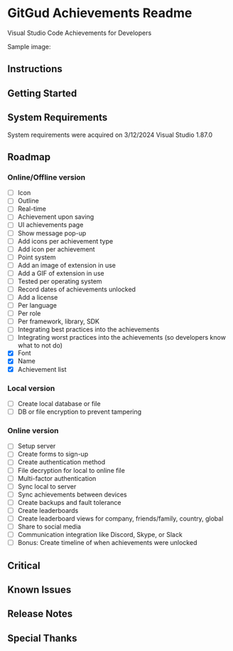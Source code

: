 # GitGud Achievements Readme
Visual Studio Code Achievements for Developers

Sample image:

## Instructions

## Getting Started

## System Requirements
System requirements were acquired on 3/12/2024
Visual Studio 1.87.0

## Roadmap
### Online/Offline version
* [ ] Icon
* [ ] Outline
* [ ] Real-time
* [ ] Achievement upon saving
* [ ] UI achievements page
* [ ] Show message pop-up
* [ ] Add icons per achievement type
* [ ] Add icon per achievement
* [ ] Point system
* [ ] Add an image of extension in use
* [ ] Add a GIF of extension in use
* [ ] Tested per operating system
* [ ] Record dates of achievements unlocked
* [ ] Add a license
* [ ] Per language
* [ ] Per role
* [ ] Per framework, library, SDK
* [ ] Integrating best practices into the achievements
* [ ] Integrating worst practices into the achievements (so developers know what to not do)
* [X] Font
* [X] Name
* [X] Achievement list
### Local version
* [ ] Create local database or file
* [ ] DB or file encryption to prevent tampering
### Online version
* [ ] Setup server
* [ ] Create forms to sign-up
* [ ] Create authentication method
* [ ] File decryption for local to online file
* [ ] Multi-factor authentication
* [ ] Sync local to server
* [ ] Sync achievements between devices
* [ ] Create backups and fault tolerance
* [ ] Create leaderboards
* [ ] Create leaderboard views for company, friends/family, country, global
* [ ] Share to social media
* [ ] Communication integration like Discord, Skype, or Slack
* [ ] Bonus: Create timeline of when achievements were unlocked

## Critical

## Known Issues

## Release Notes

## Special Thanks
